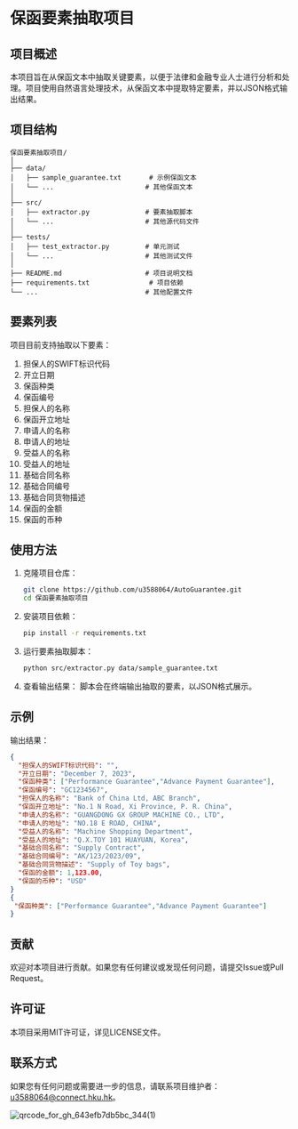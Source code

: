 # 保函要素抽取项目

## 项目概述

本项目旨在从保函文本中抽取关键要素，以便于法律和金融专业人士进行分析和处理。项目使用自然语言处理技术，从保函文本中提取特定要素，并以JSON格式输出结果。

## 项目结构

```
保函要素抽取项目/
│
├── data/
│   ├── sample_guarantee.txt       # 示例保函文本
│   └── ...                       # 其他保函文本
│
├── src/
│   ├── extractor.py              # 要素抽取脚本
│   └── ...                       # 其他源代码文件
│
├── tests/
│   ├── test_extractor.py         # 单元测试
│   └── ...                       # 其他测试文件
│
├── README.md                     # 项目说明文档
├── requirements.txt               # 项目依赖
└── ...                           # 其他配置文件
```

## 要素列表

项目目前支持抽取以下要素：

1. 担保人的SWIFT标识代码
2. 开立日期
3. 保函种类
4. 保函编号
5. 担保人的名称
6. 保函开立地址
7. 申请人的名称
8. 申请人的地址
9. 受益人的名称
10. 受益人的地址
11. 基础合同名称
12. 基础合同编号
13. 基础合同货物描述
14. 保函的金额
15. 保函的币种

## 使用方法

1. 克隆项目仓库：
    ```bash
    git clone https://github.com/u3588064/AutoGuarantee.git
    cd 保函要素抽取项目
    ```

2. 安装项目依赖：
    ```bash
    pip install -r requirements.txt
    ```

3. 运行要素抽取脚本：
    ```bash
    python src/extractor.py data/sample_guarantee.txt
    ```

4. 查看输出结果：
    脚本会在终端输出抽取的要素，以JSON格式展示。

## 示例

输出结果：
```json
{
  "担保人的SWIFT标识代码": "",
  "开立日期": "December 7, 2023",
  "保函种类": ["Performance Guarantee","Advance Payment Guarantee"],
  "保函编号": "GC1234567",
  "担保人的名称": "Bank of China Ltd, ABC Branch",
  "保函开立地址": "No.1 N Road, Xi Province, P. R. China",
  "申请人的名称": "GUANGDONG GX GROUP MACHINE CO., LTD",
  "申请人的地址": "NO.18 E ROAD, CHINA",
  "受益人的名称": "Machine Shopping Department",
  "受益人的地址": "Q.X.TOY 101 HUAYUAN, Korea",
  "基础合同名称": "Supply Contract",
  "基础合同编号": "AK/123/2023/09",
  "基础合同货物描述": "Supply of Toy bags",
  "保函的金额": 1,123.00,
  "保函的币种": "USD"
}
{
 "保函种类": ["Performance Guarantee","Advance Payment Guarantee"]
}
```

## 贡献

欢迎对本项目进行贡献。如果您有任何建议或发现任何问题，请提交Issue或Pull Request。

## 许可证

本项目采用MIT许可证，详见LICENSE文件。

## 联系方式

如果您有任何问题或需要进一步的信息，请联系项目维护者：[u3588064@connect.hku.hk](mailto:u3588064@connect.hku.hk)。

![qrcode_for_gh_643efb7db5bc_344(1)](https://github.com/u3588064/LLMemory/assets/53069671/8bb26c0f-4cab-438b-9f8c-16b1c26b3587)
